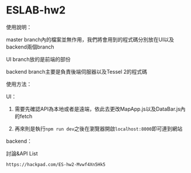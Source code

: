 # ESLAB-hw2

使用說明：

master branch內的檔案並無作用，我們將會用到的程式碼分別放在UI以及backend兩個branch

UI branch放的是前端的部份

backend branch主要是負責後端伺服器以及Tessel 2的程式碼


使用方法：

  UI：

  1. 需要先確認API為本地或者是遠端，依此去更改MapApp.js以及DataBar.js內的fetch

  2. 再來則是執行```npm run dev```之後在瀏覽器開啟```localhost:8000```即可連到網站

  backend：








討論&API List

    https://hackpad.com/ES-hw2-Mvwf4Xn5Hk5
